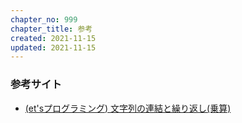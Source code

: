 ```yaml
---
chapter_no: 999
chapter_title: 参考
created: 2021-11-15
updated: 2021-11-15
---
```

### 参考サイト
- [(et'sプログラミング) 文字列の連結と繰り返し(乗算)](https://www.javadrive.jp/python/string/index6.html)